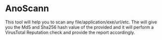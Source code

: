# AnoScann
This tool will help you to scan any file/application/exe/url/etc. The will give you the Md5 and Sha256 hash value of the provided and it will perform a VirusTotal Reputation check and provide the report accordingly.

